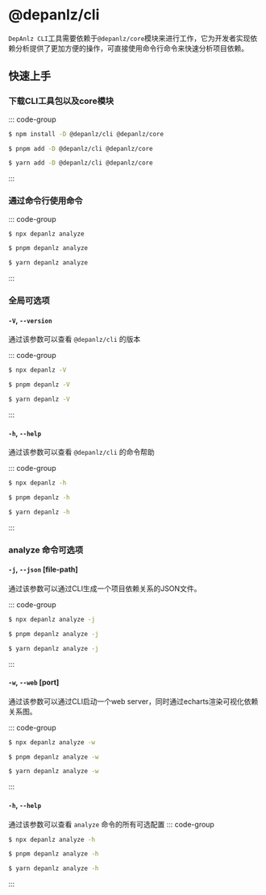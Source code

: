 # @depanlz/cli
`DepAnlz CLI`工具需要依赖于`@depanlz/core`模块来进行工作，它为开发者实现依赖分析提供了更加方便的操作，可直接使用命令行命令来快速分析项目依赖。

## 快速上手
### 下载CLI工具包以及core模块
::: code-group

```sh [npm]
$ npm install -D @depanlz/cli @depanlz/core
```

```sh [pnpm]
$ pnpm add -D @depanlz/cli @depanlz/core 
```

```sh [yarn]
$ yarn add -D @depanlz/cli @depanlz/core 
```

:::



### 通过命令行使用命令
::: code-group

```sh [npm]
$ npx depanlz analyze
```

```sh [pnpm]
$ pnpm depanlz analyze 
```

```sh [yarn]
$ yarn depanlz analyze 
```

:::


### 全局可选项
#### `-V`, `--version`
通过该参数可以查看 `@depanlz/cli` 的版本

::: code-group

```sh [npm]
$ npx depanlz -V
```

```sh [pnpm]
$ pnpm depanlz -V
```

```sh [yarn]
$ yarn depanlz -V
```

:::

#### `-h`, `--help`
通过该参数可以查看 `@depanlz/cli` 的命令帮助

::: code-group

```sh [npm]
$ npx depanlz -h
```

```sh [pnpm]
$ pnpm depanlz -h
```

```sh [yarn]
$ yarn depanlz -h
```

:::

### analyze 命令可选项

#### `-j`, `--json` [file-path]
通过该参数可以通过CLI生成一个项目依赖关系的JSON文件。

::: code-group

```sh [npm]
$ npx depanlz analyze -j
```

```sh [pnpm]
$ pnpm depanlz analyze -j
```

```sh [yarn]
$ yarn depanlz analyze -j
```

:::

#### `-w`, `--web` [port]
通过该参数可以通过CLI启动一个web server，同时通过echarts渲染可视化依赖关系图。

::: code-group

```sh [npm]
$ npx depanlz analyze -w
```

```sh [pnpm]
$ pnpm depanlz analyze -w
```

```sh [yarn]
$ yarn depanlz analyze -w
```

:::

#### `-h`, `--help`
通过该参数可以查看 `analyze` 命令的所有可选配置
::: code-group

```sh [npm]
$ npx depanlz analyze -h
```

```sh [pnpm]
$ pnpm depanlz analyze -h
```

```sh [yarn]
$ yarn depanlz analyze -h
```

:::

